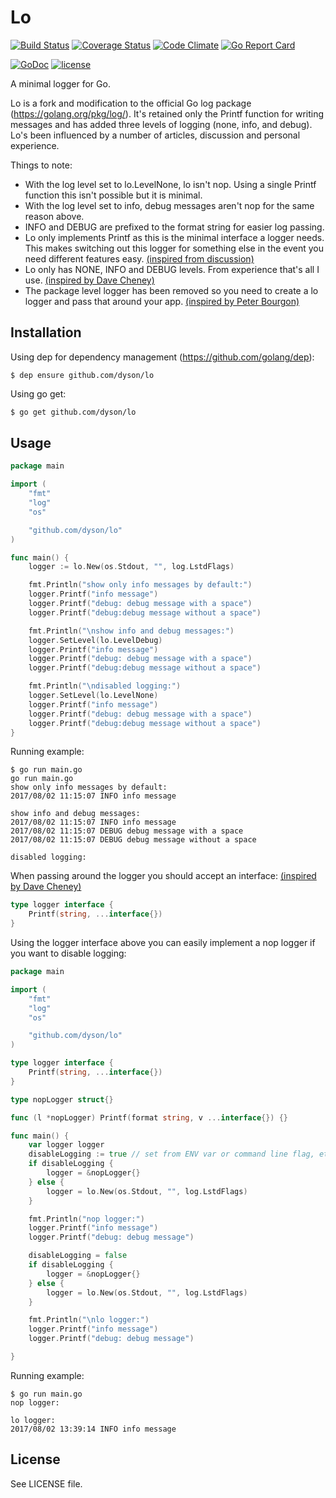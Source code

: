 # Lo

[![Build Status](https://travis-ci.org/dyson/lo.svg?branch=master)](https://travis-ci.org/dyson/lo)
[![Coverage Status](https://coveralls.io/repos/github/dyson/lo/badge.svg?branch=master)](https://coveralls.io/github/dyson/lo?branch=master)
[![Code Climate](https://codeclimate.com/github/dyson/lo/badges/gpa.svg)](https://codeclimate.com/github/dyson/lo)
[![Go Report Card](https://goreportcard.com/badge/github.com/dyson/lo)](https://goreportcard.com/report/github.com/dyson/lo)

[![GoDoc](https://godoc.org/github.com/dyson/lo?status.svg)](http://godoc.org/github.com/dyson/lo)
[![license](https://img.shields.io/github/license/dyson/lo.svg)](https://github.com/dyson/lo/blob/master/LICENSE)

A minimal logger for Go.

Lo is a fork and modification to the official Go log package (https://golang.org/pkg/log/). It's retained only the Printf function for writing messages and has added three levels of logging (none, info, and debug). Lo's been influenced by a number of articles, discussion and personal experience.

Things to note:
- With the log level set to lo.LevelNone, lo isn't nop. Using a single Printf function this isn't possible but it is minimal. 
- With the log level set to info, debug messages aren't nop for the same reason above.
- INFO and DEBUG are prefixed to the format string for easier log passing.
- Lo only implements Printf as this is the minimal interface a logger needs. This makes switching out this logger for something else in the event you need different features easy. [(inspired from discussion)](https://groups.google.com/forum/#!msg/golang-dev/F3l9Iz1JX4g/szAb07lgFAAJ)
- Lo only has NONE, INFO and DEBUG levels. From experience that's all I use. [(inspired by Dave Cheney)](https://dave.cheney.net/2015/11/05/lets-talk-about-logging)
- The package level logger has been removed so you need to create a lo logger and pass that around your app. [(inspired by Peter Bourgon)](https://peter.bourgon.org/blog/2017/06/09/theory-of-modern-go.html)

## Installation
Using dep for dependency management (https://github.com/golang/dep):
```
$ dep ensure github.com/dyson/lo
```

Using go get:
```sh
$ go get github.com/dyson/lo
```
## Usage

```go
package main

import (
	"fmt"
	"log"
	"os"

	"github.com/dyson/lo"
)

func main() {
	logger := lo.New(os.Stdout, "", log.LstdFlags)

	fmt.Println("show only info messages by default:")
	logger.Printf("info message")
	logger.Printf("debug: debug message with a space")
	logger.Printf("debug:debug message without a space")

	fmt.Println("\nshow info and debug messages:")
	logger.SetLevel(lo.LevelDebug)
	logger.Printf("info message")
	logger.Printf("debug: debug message with a space")
	logger.Printf("debug:debug message without a space")

	fmt.Println("\ndisabled logging:")
	logger.SetLevel(lo.LevelNone)
	logger.Printf("info message")
	logger.Printf("debug: debug message with a space")
	logger.Printf("debug:debug message without a space")
}
```

Running example:
```
$ go run main.go
go run main.go
show only info messages by default:
2017/08/02 11:15:07 INFO info message

show info and debug messages:
2017/08/02 11:15:07 INFO info message
2017/08/02 11:15:07 DEBUG debug message with a space
2017/08/02 11:15:07 DEBUG debug message without a space

disabled logging:
```

When passing around the logger you should accept an interface: [(inspired by Dave Cheney)](https://dave.cheney.net/2017/01/23/the-package-level-logger-anti-pattern)

```go
type logger interface {
	Printf(string, ...interface{})
}
```

Using the logger interface above you can easily implement a nop logger if you want to disable logging:
```go
package main

import (
	"fmt"
	"log"
	"os"

	"github.com/dyson/lo"
)

type logger interface {
	Printf(string, ...interface{})
}

type nopLogger struct{}

func (l *nopLogger) Printf(format string, v ...interface{}) {}

func main() {
	var logger logger
	disableLogging := true // set from ENV var or command line flag, etc
	if disableLogging {
		logger = &nopLogger{}
	} else {
		logger = lo.New(os.Stdout, "", log.LstdFlags)
	}

	fmt.Println("nop logger:")
	logger.Printf("info message")
	logger.Printf("debug: debug message")

	disableLogging = false
	if disableLogging {
		logger = &nopLogger{}
	} else {
		logger = lo.New(os.Stdout, "", log.LstdFlags)
	}

	fmt.Println("\nlo logger:")
	logger.Printf("info message")
	logger.Printf("debug: debug message")

}
```

Running example:
```
$ go run main.go
nop logger:

lo logger:
2017/08/02 13:39:14 INFO info message
```
## License
See LICENSE file.
